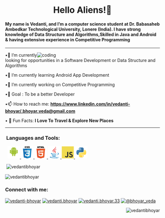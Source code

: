 
<h1 align="center">Hello  Aliens!👋</h1>
<h4>My name is Vedanti, and I’m a computer science student at Dr. Babasaheb Ambedkar Technological University, Lonere (India). I have strong knowledge of Data Structure and Algorithms,Skilled in Java and Android & having extensive experience in Competitive Programming</h4>

<hr>

<img align="right" alt="coding" width="400" src="https://media.tenor.com/S59bPkT0pqcAAAAC/programming.gif">

•🔭 I’m currently looking for opportunities in a Software Development or Data Structure and Algorithms

•🌱 I’m currently learning Android App Development

•🔭 I’m currently working on Competitive Programming

•🎯 Goal : To be a better Developer

•📫 How to reach me: **https://www.linkedin.com/in/vedanti-bhoyar/,bhoyar.veda@gmail.com**

• 💌 Fun Facts: **I Love To Travel & Explore New Places**
<hr>


<h3 align="left">&nbsp;Languages and Tools:</h3>
<p align="left">&nbsp; <a href="https://developer.android.com" target="_blank" rel="noreferrer"> <img src="https://raw.githubusercontent.com/devicons/devicon/master/icons/android/android-original-wordmark.svg" alt="android" width="40" height="40"/> </a> <a href="https://www.w3schools.com/css/" target="_blank" rel="noreferrer"> <img src="https://raw.githubusercontent.com/devicons/devicon/master/icons/css3/css3-original-wordmark.svg" alt="css3" width="40" height="40"/> </a> <a href="https://www.w3.org/html/" target="_blank" rel="noreferrer"> <img src="https://raw.githubusercontent.com/devicons/devicon/master/icons/html5/html5-original-wordmark.svg" alt="html5" width="40" height="40"/> </a> <a href="https://www.java.com" target="_blank" rel="noreferrer"> <img src="https://raw.githubusercontent.com/devicons/devicon/master/icons/java/java-original.svg" alt="java" width="40" height="40"/> </a> <a href="https://developer.mozilla.org/en-US/docs/Web/JavaScript" target="_blank" rel="noreferrer"> <img src="https://raw.githubusercontent.com/devicons/devicon/master/icons/javascript/javascript-original.svg" alt="javascript" width="40" height="40"/> </a> <a href="https://www.python.org" target="_blank" rel="noreferrer"> <img src="https://raw.githubusercontent.com/devicons/devicon/master/icons/python/python-original.svg" alt="python" width="40" height="40"/> </a> </p>


<p>&nbsp;<img align="center" src="https://github-readme-stats.vercel.app/api?username=vedantibhoyar&show_icons=true&theme=dark&locale=en" alt="vedantibhoyar" /></p>

<p><img align="center" src="https://github-readme-streak-stats.herokuapp.com/?user=vedantibhoyar&theme=dark" alt="vedantibhoyar" /></p>

<h3 align="left">Connect with me:</h3>
<p align="left">
<a href="https://linkedin.com/in/vedanti-bhoyar" target="blank"><img align="center" src="https://raw.githubusercontent.com/rahuldkjain/github-profile-readme-generator/master/src/images/icons/Social/linked-in-alt.svg" alt="vedanti-bhoyar" height="30" width="40" /></a>
<a href="https://instagram.com/vedanti.bhoyar" target="blank"><img align="center" src="https://raw.githubusercontent.com/rahuldkjain/github-profile-readme-generator/master/src/images/icons/Social/instagram.svg" alt="vedanti.bhoyar" height="30" width="40" /></a>
  <a href="https://fb.com/vedanti.bhoyar.33" target="blank"><img align="center" src="https://raw.githubusercontent.com/rahuldkjain/github-profile-readme-generator/master/src/images/icons/Social/facebook.svg" alt="vedanti.bhoyar.33" height="30" width="40" /></a>
<a href="https://www.hackerrank.com/bhoyar_veda?hr_r=1" target="blank"><img align="center" src="https://raw.githubusercontent.com/rahuldkjain/github-profile-readme-generator/master/src/images/icons/Social/hackerrank.svg" alt="@bhoyar_veda" height="30" width="40" /></a>
</p>

<p align="right"> <img src="https://komarev.com/ghpvc/?username=vedantibhoyar&label=Profile%20views&color=0e75b6&style=flat-square" alt="vedantibhoyar" /> </p>
